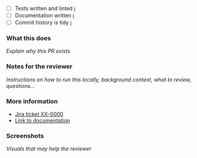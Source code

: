 - [ ] Tests written and linted [ℹ︎](https://github.com/snyk/general/wiki/Tests)
- [ ] Documentation written [ℹ︎](https://github.com/snyk/general/wiki/Documentation)
- [ ] Commit history is tidy [ℹ︎](https://github.com/snyk/general/wiki/Git)

### What this does

_Explain why this PR exists_

### Notes for the reviewer

_Instructions on how to run this locally, background context, what to review, questions…_

### More information

- [Jira ticket XX-0000]()
- [Link to documentation](https://github.com/Snyk/registry/wiki/)

### Screenshots

_Visuals that may help the reviewer_
